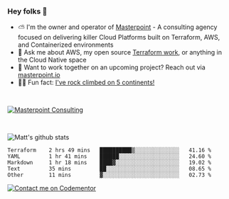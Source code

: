 

### Hey folks 👋



- ⛅️ I'm the owner and operator of [Masterpoint](https://masterpoint.io) - A consulting agency focused on delivering killer Cloud Platforms built on Terraform, AWS, and Containerized environments
- 💬 Ask me about AWS, my open source [Terraform work](https://github.com/masterpointio?q=terraform&type=&language=hcl), or anything in the Cloud Native space
- 🔨 Want to work together on an upcoming project? Reach out via [masterpoint.io](https://masterpoint.io)
- 🧗‍♂️ Fun fact: [I've rock climbed on 5 continents!](https://www.rockandice.com/videos/weekend-whippers/weekend-whipper-gunning-for-it-on-south-six-shooter/)

<br>


[![Masterpoint Consulting](https://masterpoint-public.s3.us-west-2.amazonaws.com/Logo-medium.png)](https://masterpoint.io)

<br>

![Matt's github stats](https://github-readme-stats.vercel.app/api?username=Gowiem&count_private=true&theme=cobalt&show_icons=true)

<!--START_SECTION:waka-->

```text
Terraform    2 hrs 49 mins   ██████████▒░░░░░░░░░░░░░░   41.16 %
YAML         1 hr 41 mins    ██████░░░░░░░░░░░░░░░░░░░   24.60 %
Markdown     1 hr 18 mins    ████▓░░░░░░░░░░░░░░░░░░░░   19.02 %
Text         35 mins         ██░░░░░░░░░░░░░░░░░░░░░░░   08.65 %
Other        11 mins         ▓░░░░░░░░░░░░░░░░░░░░░░░░   02.73 %
```

<!--END_SECTION:waka-->

[![Contact me on Codementor](https://www.codementor.io/m-badges/gowiem/find-me-on-cm-b.svg)](https://www.codementor.io/@gowiem?refer=badge)
